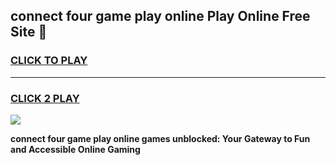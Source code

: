 
## connect four game play online Play Online Free Site 👋
<h3>
<a href="https://download.freeplayer.one?title=connect_four_game_play_online&ref=21F">CLICK TO PLAY</a></h3>
<hr>

<h3>
<a href="https://download.freeplayer.one?title=connect_four_game_play_online&ref=21F">CLICK 2 PLAY</a>
  
</h3>

<a href="https://download.freeplayer.one?title=connect_four_game_play_online&ref=21F"><img src="https://cdnb.artstation.com/p/assets/images/images/032/539/853/original/anto-thomas-button-gif.gif"></a>


**connect four game play online games unblocked: Your Gateway to Fun and Accessible Online Gaming**
